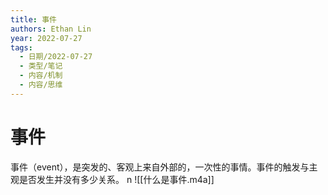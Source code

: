 ```yaml
---
title: 事件
authors: Ethan Lin
year: 2022-07-27 
tags:
  - 日期/2022-07-27 
  - 类型/笔记 
  - 内容/机制 
  - 内容/思维 
---
```



# 事件





事件（event），是突发的、客观上来自外部的，一次性的事情。事件的触发与主观是否发生并没有多少关系。
n
![[什么是事件.m4a]]